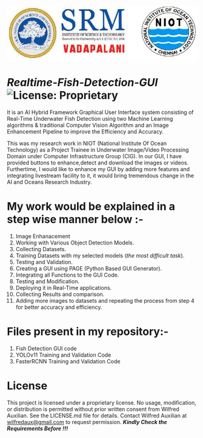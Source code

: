 ![SRM Logo](Logo_For_GUI.png)
# *Realtime-Fish-Detection-GUI*![License: Proprietary](https://img.shields.io/badge/License-Proprietary-red.svg)

It is an AI Hybrid Framework Graphical User Interface system consisting of Real-Time Underwater Fish Detection using two Machine Learning algorithms &amp; traditional Computer Vision Algorithm and an Image Enhancement Pipeline to improve the Efficiency and Accuracy.

This was my research work in NIOT (National Institute Of Ocean Technology) as a Project Trainee in Underwater Image/Video Processing Domain under Computer Infrastructure Group (CIG). In our GUI, I have provided buttons to enhance,detect and download the images or videos. Furthertime, I would like to enhance my GUI by adding more features and integrating livestream facility to it, it would bring tremendous change in the AI and Oceans Research Industry.

# My work would be explained in a step wise manner below :-
1) Image Enhanacement 
2) Working with Various Object Detection Models.
3) Collecting Datasets.
4) Training Datasets with my selected models (*the most difficult task*).
5) Testing and Validation.
6) Creating a GUI using PAGE (Python Based GUI Generator).
7) Integrating all Functions to the GUI Code.
8) Testing and Modification. 
9) Deploying it in Real-Time applications.
10) Collecting Results and comparison.
11) Adding more images to datasets and repeating the process from step 4 for better accuracy and efficiency.

# Files present in my repository:-
1) Fish Detection GUI code
2) YOLOv11 Training and Validation Code
3) FasterRCNN Training and Validation Code

# License
This project is licensed under a proprietary license. No usage, modification, or distribution is permitted without prior written consent from Wilfred Auxilian. See the LICENSE.md file for details. Contact Wilfred Auxilian at wilfredaux@gmail.com to request permission.
***Kindly Check the Requirements Before !!!***
